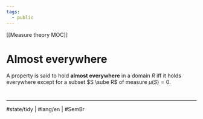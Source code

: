 ```yaml
---
tags:
  - public
---
```

[[Measure theory MOC]]
# Almost everywhere

A property is said to hold **almost everywhere** in a domain $R$ iff it holds everywhere except for a subset $S \sube R$ of measure $\mu(S)=0$.


#
---
#state/tidy | #lang/en | #SemBr 